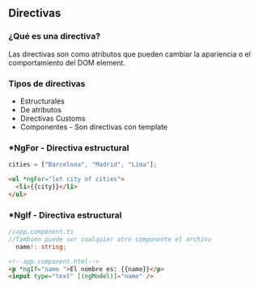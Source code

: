 ## Directivas

### ¿Qué es una directiva?

Las directivas son como atributos que pueden cambiar la apariencia o el comportamiento del DOM element.

### Tipos de directivas

- Estructurales
- De atributos
- Directivas Customs
- Componentes - Son directivas con template

### \*NgFor - Directiva estructural

```typescript
cities = ["Barcelona", "Madrid", "Lima"];
```

```html
<ul *ngFor="let city of cities">
  <li>{{city}}</li>
</ul>
```

### \*NgIf - Directiva estructural

```typescript
//app.component.ts
//También puede ser cualquier otro componente el archivo
  name!: string;
```

```html
<!--app.component.html-->
<p *ngIf="name ">El nombre es: {{name}}</p>
<input type="text" [(ngModel)]="name" />
```
